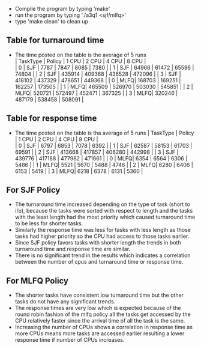 
* Compile the program by typing 'make'
* run the program by typing './a3q1 <Number of CPUS> <sjf/mlfq>'
* type 'make clean' to clean up
## Table for turnaround time
* The time posted on the table is the average of 5 runs  
| TaskType | Policy |  1 CPU  |  2 CPU  |  4 CPU  |  8 CPU  |  
|      0         | SJF    |   7787    |  7847    |  8085     |  7380    |
|      1         | SJF    |  64966   |  61472  |  65596   |  74804  |
|      2         | SJF    |  435914 | 409368 | 436528  | 472096 |
|      3         | SJF    |  418102 | 437329 | 478651  | 449368 |
|      0         | MLFQ| 168703  | 169251 | 162257  | 173505 |
|      1         | MLFQ| 465509  | 526970 | 503030  | 545851 |
|      2         | MLFQ| 520721  | 572497 | 452471  | 367325 |
|      3         | MLFQ| 320246  | 487179 | 538458  | 508091 |


## Table for response time
* The time posted on the table is tha average of 5 runs
| TaskType | Policy |  1 CPU  |  2 CPU  |  4 CPU  |  8 CPU  |  
|      0         | SJF    |  6797     |  6853    |  7078     |  6392    | 
|      1         | SJF    |  62587   |  58153  |  61703   |  69591  |
|      2         | SJF    | 413668  | 417857 | 406280  | 442998 |
|      3         | SJF    | 439776  | 417188 | 477982  | 471661 |
|      0         | MLFQ|  6354     |  6564    |  6306     |  5486    |
|      1         | MLFQ|  5521     |  5670    |  5488     |  4746    |
|      2         | MLFQ|  6280     |  6406    |  6153     |  5419    |
|      3         | MLFQ|  6218     |  6378    |  6131     |  5360    |

## For SJF Policy
* The turnaround time increased depending on the type of task (short to i/o), because the tasks were sorted with respect to length and the tasks with the least length had the most priority which caused turnaround time to be less for shorter tasks.  
* Similarly the response time was less for tasks with less length as those tasks had higher priority so the CPU had access to those tasks earlier.  
* Since SJF policy favors tasks with shorter length the trends in both turnaround time and response time are similar.  
* There is no significant trend in the results which indicates a correlation between the number of cpus and turnaround time or response time.  

## For MLFQ Policy
* The shorter tasks have consistent low turnaround time but the other tasks do not have any significant trends.
* The response times are very low which is expected because of the round robin fashion of the mlfq policy all the tasks get accessed by the CPU relatively faster since the arrival time of all the task is the same.
* Increasing the number of CPUs shows a correlation in response time as more CPUs means more tasks are accessed earlier resulting a lower response time if number of CPUs increases.
